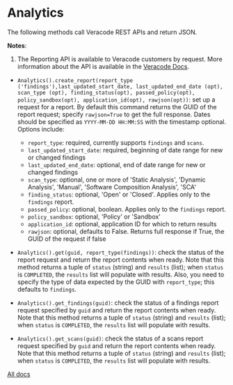 # Analytics

The following methods call Veracode REST APIs and return JSON.

**Notes**:

1. The Reporting API is available to Veracode customers by request. More information about the API is available in the [Veracode Docs](https://docs.veracode.com/r/Reporting_REST_API).

- `Analytics().create_report(report_type ('findings'),last_updated_start_date, last_updated_end_date (opt), scan_type (opt), finding_status(opt), passed_policy(opt), policy_sandbox(opt), application_id(opt), rawjson(opt))`: set up a request for a report. By default this command returns the GUID of the report request; specify `rawjson=True` to get the full response. Dates should be specified as `YYYY-MM-DD HH:MM:SS` with the timestamp optional. Options include:
  - `report_type`: required, currently supports `findings` and `scans`.
  - `last_updated_start_date`: required, beginning of date range for new or changed findings
  - `last_updated_end_date`: optional, end of date range for new or changed findings
  - `scan_type`: optional, one or more of 'Static Analysis', 'Dynamic Analysis', 'Manual', 'Software Composition Analysis', 'SCA'
  - `finding_status`: optional, 'Open' or 'Closed'. Applies only to the `findings` report.
  - `passed_policy`: optional, boolean. Applies only to the `findings` report.
  - `policy_sandbox`: optional, 'Policy' or 'Sandbox'
  - `application_id`: optional, application ID for which to return results
  - `rawjson`: optional, defaults to False. Returns full response if True, the GUID of the request if false

- `Analytics().get(guid, report_type(findings))`: check the status of the report request and return the report contents when ready. Note that this method returns a tuple of `status` (string) and `results` (list); when `status` is `COMPLETED`, the `results` list will populate with results. Also, you need to specify the type of data expected by the GUID with `report_type`; this defaults to `findings`.

- `Analytics().get_findings(guid)`: check the status of a findings report request specified by `guid` and return the report contents when ready. Note that this method returns a tuple of `status` (string) and `results` (list); when `status` is `COMPLETED`, the `results` list will populate with results. 

- `Analytics().get_scans(guid)`: check the status of a scans report request specified by `guid` and return the report contents when ready. Note that this method returns a tuple of `status` (string) and `results` (list); when `status` is `COMPLETED`, the `results` list will populate with results. 

[All docs](docs.md)
